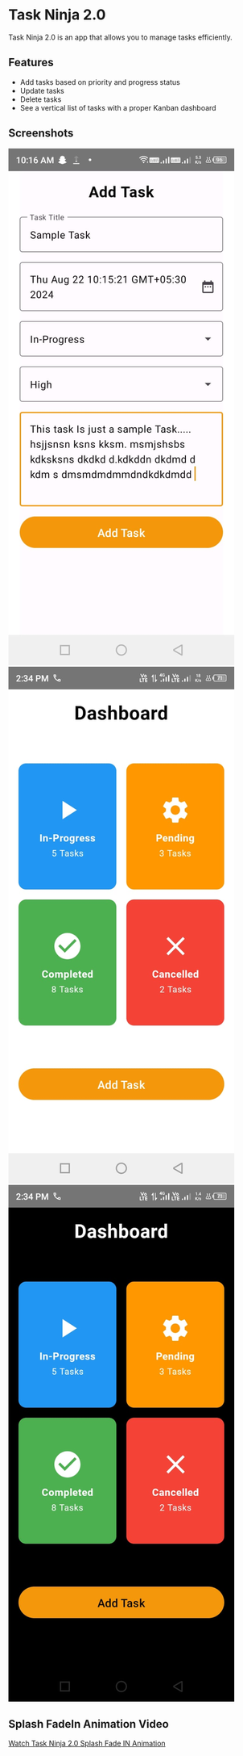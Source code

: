 # Task Ninja 2.0

Task Ninja 2.0 is an app that allows you to manage tasks efficiently.

## Features
- Add tasks based on priority and progress status
- Update tasks
- Delete tasks
- See a vertical list of tasks with a proper Kanban dashboard

## Screenshots
![Task Ninja 2.0 Add Task](addtask_light.jpeg)
![Task Ninja 2.0 Dashboard](dashboar_light.jpeg)
![Task Ninja 2.0 Dashboard](dashboard_dark.jpeg)


## Splash FadeIn Animation Video
[Watch Task Ninja 2.0 Splash Fade IN Animation](splash_light.mp4)

